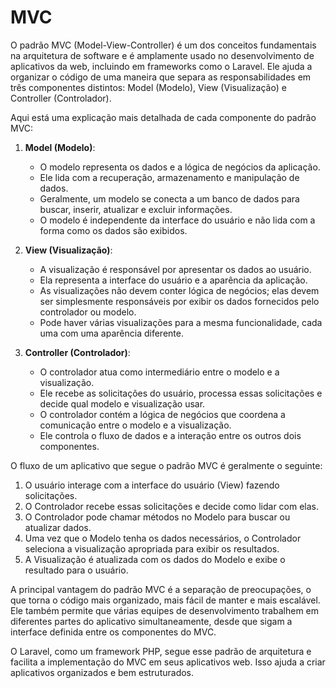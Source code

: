 # MVC
O padrão MVC (Model-View-Controller) é um dos conceitos fundamentais na arquitetura de software e é amplamente usado no desenvolvimento de aplicativos da web, incluindo em frameworks como o Laravel. Ele ajuda a organizar o código de uma maneira que separa as responsabilidades em três componentes distintos: Model (Modelo), View (Visualização) e Controller (Controlador).

Aqui está uma explicação mais detalhada de cada componente do padrão MVC:

1. **Model (Modelo)**:
   - O modelo representa os dados e a lógica de negócios da aplicação.
   - Ele lida com a recuperação, armazenamento e manipulação de dados.
   - Geralmente, um modelo se conecta a um banco de dados para buscar, inserir, atualizar e excluir informações.
   - O modelo é independente da interface do usuário e não lida com a forma como os dados são exibidos.

2. **View (Visualização)**:
   - A visualização é responsável por apresentar os dados ao usuário.
   - Ela representa a interface do usuário e a aparência da aplicação.
   - As visualizações não devem conter lógica de negócios; elas devem ser simplesmente responsáveis por exibir os dados fornecidos pelo controlador ou modelo.
   - Pode haver várias visualizações para a mesma funcionalidade, cada uma com uma aparência diferente.

3. **Controller (Controlador)**:
   - O controlador atua como intermediário entre o modelo e a visualização.
   - Ele recebe as solicitações do usuário, processa essas solicitações e decide qual modelo e visualização usar.
   - O controlador contém a lógica de negócios que coordena a comunicação entre o modelo e a visualização.
   - Ele controla o fluxo de dados e a interação entre os outros dois componentes.

O fluxo de um aplicativo que segue o padrão MVC é geralmente o seguinte:

1. O usuário interage com a interface do usuário (View) fazendo solicitações.
2. O Controlador recebe essas solicitações e decide como lidar com elas.
3. O Controlador pode chamar métodos no Modelo para buscar ou atualizar dados.
4. Uma vez que o Modelo tenha os dados necessários, o Controlador seleciona a visualização apropriada para exibir os resultados.
5. A Visualização é atualizada com os dados do Modelo e exibe o resultado para o usuário.

A principal vantagem do padrão MVC é a separação de preocupações, o que torna o código mais organizado, mais fácil de manter e mais escalável. Ele também permite que várias equipes de desenvolvimento trabalhem em diferentes partes do aplicativo simultaneamente, desde que sigam a interface definida entre os componentes do MVC.

O Laravel, como um framework PHP, segue esse padrão de arquitetura e facilita a implementação do MVC em seus aplicativos web. Isso ajuda a criar aplicativos organizados e bem estruturados.